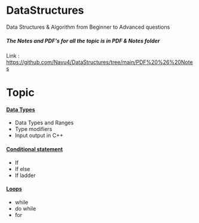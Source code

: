 # DataStructures
Data Structures &amp; Algorithm from Beginner to Advanced questions

##### The Notes and PDF's for all the topic is in PDF & Notes folder
Link : https://github.com/Navu4/DataStructures/tree/main/PDF%20%26%20Notes

# Topic
#### [Data Types](https://github.com/Navu4/DataStructures/tree/main/Data%20Types)
- Data Types and Ranges
-  Type modifiers
- Input output in C++
#### [Conditional statement](https://github.com/Navu4/DataStructures/tree/main/Conditional%20statement)
- If 
- If else
- If ladder
#### [Loops](https://github.com/Navu4/DataStructures/tree/main/Loops)
- while 
- do while
- for

